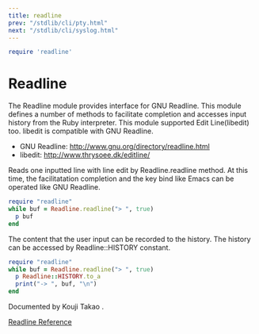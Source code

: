 ```yaml
---
title: readline
prev: "/stdlib/cli/pty.html"
next: "/stdlib/cli/syslog.html"
---
```



```ruby
require 'readline'
```

# Readline

The Readline module provides interface for GNU Readline. This module
defines a number of methods to facilitate completion and accesses input
history from the Ruby interpreter. This module supported Edit
Line(libedit) too. libedit is compatible with GNU Readline.

* GNU Readline: http://www.gnu.org/directory/readline.html
* libedit: http://www.thrysoee.dk/editline/

Reads one inputted line with line edit by Readline.readline method. At
this time, the facilitatation completion and the key bind like Emacs can
be operated like GNU Readline.


```ruby
require "readline"
while buf = Readline.readline("> ", true)
  p buf
end
```

The content that the user input can be recorded to the history. The
history can be accessed by Readline::HISTORY constant.


```ruby
require "readline"
while buf = Readline.readline("> ", true)
  p Readline::HISTORY.to_a
  print("-> ", buf, "\n")
end
```

Documented by Kouji Takao <kouji dot="" takao="" at="" gmail=""
com="">.</kouji>

<a
href='https://ruby-doc.org/stdlib-2.5.0/libdoc/readline/rdoc/Readline.html'
class='ruby-doc remote' target='_blank'>Readline Reference</a>

